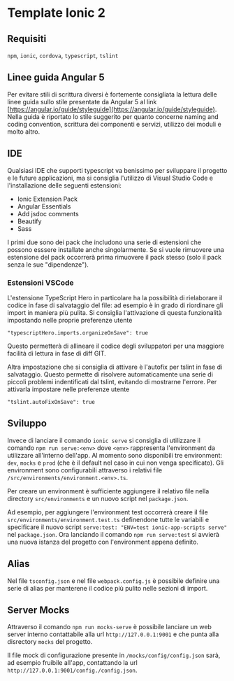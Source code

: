 
# Template Ionic 2


## Requisiti

`npm`, `ionic`, `cordova`, `typescript`,  `tslint`

## Linee guida Angular 5

Per evitare stili di scrittura diversi è fortemente consigliata la lettura delle linee guida sullo stile presentate da Angular 5 al link [https://angular.io/guide/styleguide](https://angular.io/guide/styleguide). Nella guida è riportato lo stile suggerito per quanto concerne naming and coding convention, scrittura dei componenti e servizi, utilizzo dei moduli e molto altro.

## IDE

Qualsiasi IDE che supporti typescript va benissimo per sviluppare il progetto e le future applicazioni, ma si consiglia l'utilizzo di Visual Studio Code e l'installazione delle seguenti estensioni:

 * Ionic Extension Pack
 * Angular Essentials
 * Add jsdoc comments
 * Beautify
 * Sass

I primi due sono dei pack che includono una serie di estensioni che possono esssere installate anche singolarmente.
Se si vuole rimuovere una estensione del pack occorrerà prima rimuovere il pack stesso (solo il pack senza le sue "dipendenze").

### Estensioni VSCode

L'estensione TypeScript Hero in particolare ha la possibilità di rielaborare il codice in fase di salvataggio del file: ad esempio è in grado di riordinare gli import in maniera più pulita. Si consiglia l'attivazione di questa funzionalità impostando nelle proprie preferenze utente

    "typescriptHero.imports.organizeOnSave": true


Questo permetterà di allineare il codice degli sviluppatori per una maggiore facilità di lettura in fase di diff GIT.

Altra impostazione che si consiglia di attivare è l'autofix per tslint in fase di salvataggio. Questo permette di risolvere automaticamente una serie di piccoli problemi indentificati dal tslint, evitando di mostrarne l'errore. Per attivarla impostare nelle preferenze utente

    "tslint.autoFixOnSave": true

## Sviluppo

Invece di lanciare il comando `ionic serve` si consiglia di utilizzare il comando `npm run serve:<env>` dove `<env>` rappresenta l'environment da utilizzare all'interno dell'app. Al momento sono disponibili tre environment: `dev`, `mocks` e `prod` (che è il default nel caso in cui non venga specificato). Gli environment sono configurabili attraverso i relativi file `/src/environments/environment.<env>.ts`.

Per creare un environment è sufficiente aggiungere il relativo file nella directory `src/environments` e un nuovo script nel `package.json`.

Ad esempio, per aggiungere l'environment test occorrerà creare il file `src/environments/environment.test.ts` definendone tutte le variabili e specificare il nuovo script `serve:test: "ENV=test ionic-app-scripts serve"` nel `package.json`. Ora lanciando il comando `npm run serve:test` si avvierà una nuova istanza del progetto con l'environment appena definito.

## Alias

Nel file `tsconfig.json` e nel file `webpack.config.js` è possibile definire una serie di alias per manterene il codice più pulito nelle sezioni di import. 

## Server Mocks

Attraverso il comando `npm run mocks-serve` è possibile lanciare un web server interno contattabile alla url `http://127.0.0.1:9001` e che punta alla disrectory `mocks` del progetto.

Il file mock di configurazione presente in `/mocks/config/config.json` sarà, ad esempio fruibile all'app, contattando la url `http://127.0.0.1:9001/config./config.json`.
